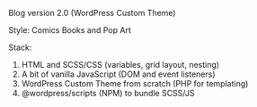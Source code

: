 Blog version 2.0 (WordPress Custom Theme)

Style: Comics Books and Pop Art

Stack:
1. HTML and SCSS/CSS (variables, grid layout, nesting)
2. A bit of vanilla JavaScript (DOM and event listeners)
3. WordPress Custom Theme from scratch (PHP for templating)
4. @wordpress/scripts (NPM) to bundle SCSS/JS